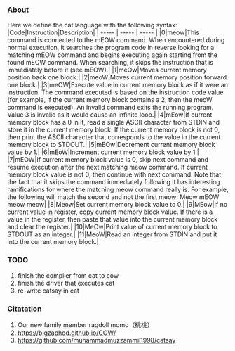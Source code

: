 ### About
Here we define the cat language with the following syntax:
|Code|Instruction|Description|
| ----- | ----- | ----- |
|0|meow|This command is connected to the mEOW command. When encountered during normal execution, it searches the program code in reverse looking for a matching mEOW command and begins executing again starting from the found mEOW command. When searching, it skips the instruction that is immediately before it (see mEOW).|
|1|meOw|Moves current memory position back one block.|
|2|meoW|Moves current memory position forward one block.|
|3|meOW|Execute value in current memory block as if it were an instruction. The command executed is based on the instruction code value (for example, if the current memory block contains a 2, then the meoW command is executed). An invalid command exits the running program. Value 3 is invalid as it would cause an infinite loop.|
|4|mEow|If current memory block has a 0 in it, read a single ASCII character from STDIN and store it in the current memory block. If the current memory block is not 0, then print the ASCII character that corresponds to the value in the current memory block to STDOUT.|
|5|mEOw|Decrement current memory block value by 1.|
|6|mEoW|Increment current memory block value by 1.|
|7|mEOW|If current memory block value is 0, skip next command and resume execution after the next matching meow command. If current memory block value is not 0, then continue with next command. Note that the fact that it skips the command immediately following it has interesting ramifications for where the matching meow command really is. For example, the following will match the second and not the first meow: Meow mEOW meow meow|
|8|Meow|Set current memory block value to 0.|
|9|MEow|If no current value in register, copy current memory block value. If there is a value in the register, then paste that value into the current memory block and clear the register.|
|10|MeOw|Print value of current memory block to STDOUT as an integer.|
|11|MeoW|Read an integer from STDIN and put it into the current memory block.|

### TODO
1. finish the compiler from cat to cow
2. finish the driver that executes cat
3. re-write catsay in cat

### Citatation
1. Our new family member ragdoll momo（桃桃）
2. https://bigzaphod.github.io/COW/
3. https://github.com/muhammadmuzzammil1998/catsay
